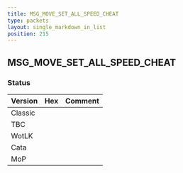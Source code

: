 ```yaml
---
title: MSG_MOVE_SET_ALL_SPEED_CHEAT
type: packets
layout: single_markdown_in_list
position: 215
---
```


## MSG_MOVE_SET_ALL_SPEED_CHEAT

### Status

Version    | Hex        | Comment
---------- | ---------- | ---------- 
Classic    |            |
TBC        |            |
WotLK      |            |
Cata       |            |
MoP        |            |